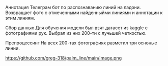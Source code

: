 Аннотация
Телеграм бот по распознаванию линий на ладони. Возвращает фото с отмеченными найденныйми линиями и аннотации к этим линиям.

Сбор данных 
Для обучения модели был взят датасет из kaggle c фотографиями рук. Выбрал из них 200-ти с лучьшей четкостью.

Препроцессинг 
На всех 200-тах фотографиях разметил три осноные линии.

https://github.com/greg-318/palm_line/main/image.png

